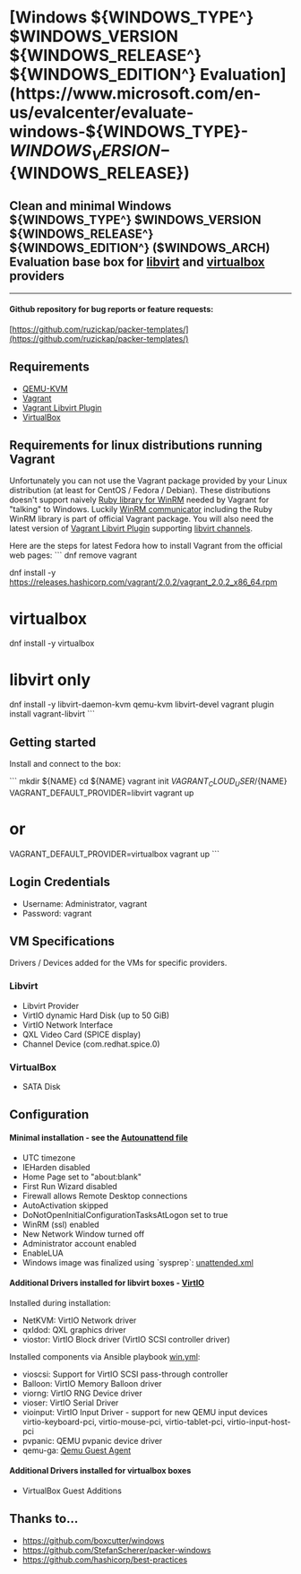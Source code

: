 # [Windows ${WINDOWS_TYPE^} $WINDOWS_VERSION ${WINDOWS_RELEASE^} ${WINDOWS_EDITION^} Evaluation](https://www.microsoft.com/en-us/evalcenter/evaluate-windows-${WINDOWS_TYPE}-${WINDOWS_VERSION}-${WINDOWS_RELEASE})

## Clean and minimal Windows ${WINDOWS_TYPE^} $WINDOWS_VERSION ${WINDOWS_RELEASE^} ${WINDOWS_EDITION^} ($WINDOWS_ARCH) Evaluation base box for [libvirt](https://github.com/vagrant-libvirt/vagrant-libvirt) and [virtualbox](https://www.vagrantup.com/docs/virtualbox/) providers

---

#### Github repository for bug reports or feature requests:

[https://github.com/ruzickap/packer-templates/](https://github.com/ruzickap/packer-templates/)


## Requirements
* [QEMU-KVM](https://en.wikibooks.org/wiki/QEMU/Installing_QEMU)
* [Vagrant](https://www.vagrantup.com/downloads.html)
* [Vagrant Libvirt Plugin](https://github.com/pradels/vagrant-libvirt#installation)
* [VirtualBox](https://www.virtualbox.org/)


## Requirements for linux distributions running Vagrant
Unfortunately you can not use the Vagrant package provided by your Linux distribution (at least for CentOS / Fedora / Debian).
These distributions doesn't support naively [Ruby library for WinRM](https://github.com/WinRb/WinRM) needed by Vagrant for "talking" to Windows.
Luckily [WinRM communicator](https://github.com/mitchellh/vagrant/tree/master/plugins/communicators/winrm) including the Ruby WinRM library is part of official Vagrant package.
You will also need the latest version of [Vagrant Libvirt Plugin](https://github.com/pradels/vagrant-libvirt#installation) supporting [libvirt channels](https://libvirt.org/formatdomain.html#elementCharChannel).

Here are the steps for latest Fedora how to install Vagrant from the official web pages:
\`\`\`
dnf remove vagrant

dnf install -y https://releases.hashicorp.com/vagrant/2.0.2/vagrant_2.0.2_x86_64.rpm

# virtualbox
dnf install -y virtualbox

# libvirt only
dnf install -y libvirt-daemon-kvm qemu-kvm libvirt-devel
vagrant plugin install vagrant-libvirt
\`\`\`


## Getting started

Install and connect to the box:

\`\`\`
mkdir ${NAME}
cd ${NAME}
vagrant init ${VAGRANT_CLOUD_USER}/${NAME}
VAGRANT_DEFAULT_PROVIDER=libvirt vagrant up
# or
VAGRANT_DEFAULT_PROVIDER=virtualbox vagrant up
\`\`\`


## Login Credentials

* Username: Administrator, vagrant
* Password: vagrant


## VM Specifications

Drivers / Devices added for the VMs for specific providers.

### Libvirt
* Libvirt Provider
* VirtIO dynamic Hard Disk (up to 50 GiB)
* VirtIO Network Interface
* QXL Video Card (SPICE display)
* Channel Device (com.redhat.spice.0)

### VirtualBox
* SATA Disk


## Configuration

#### Minimal installation - see the [Autounattend file](https://github.com/ruzickap/packer-templates/blob/master/http/windows-${WINDOWS_TYPE}-${WINDOWS_VERSION}/Autounattend.xml)
* UTC timezone
* IEHarden disabled
* Home Page set to "about:blank"
* First Run Wizard disabled
* Firewall allows Remote Desktop connections
* AutoActivation skipped
* DoNotOpenInitialConfigurationTasksAtLogon set to true
* WinRM (ssl) enabled
* New Network Window turned off
* Administrator account enabled
* EnableLUA
* Windows image was finalized using \`sysprep\`: [unattended.xml](https://github.com/ruzickap/packer-templates/blob/master/scripts/win-common/unattend.xml)


#### Additional Drivers installed for libvirt boxes - [VirtIO](https://fedoraproject.org/wiki/Windows_Virtio_Drivers)
Installed during installation:
* NetKVM: VirtIO Network driver
* qxldod: QXL graphics driver
* viostor: VirtIO Block driver (VirtIO SCSI controller driver)

Installed components via Ansible playbook [win.yml](https://github.com/ruzickap/packer-templates/blob/master/ansible/win.yml):
* vioscsi: Support for VirtIO SCSI pass-through controller
* Balloon: VirtIO Memory Balloon driver
* viorng: VirtIO RNG Device driver
* vioser: VirtIO Serial Driver
* vioinput: VirtIO Input Driver - support for new QEMU input devices virtio-keyboard-pci, virtio-mouse-pci, virtio-tablet-pci, virtio-input-host-pci
* pvpanic: QEMU pvpanic device driver
* qemu-ga: [Qemu Guest Agent](http://wiki.libvirt.org/page/Qemu_guest_agent)


#### Additional Drivers installed for virtualbox boxes
* VirtualBox Guest Additions


## Thanks to...

* https://github.com/boxcutter/windows
* https://github.com/StefanScherer/packer-windows
* https://github.com/hashicorp/best-practices
